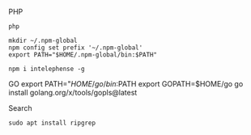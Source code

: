 PHP

    php 

    mkdir ~/.npm-global
    npm config set prefix '~/.npm-global'
    export PATH="$HOME/.npm-global/bin:$PATH"

    npm i intelephense -g

GO
    export PATH="$HOME/go/bin:$PATH
    export GOPATH=$HOME/go
    go install golang.org/x/tools/gopls@latest

Search

    sudo apt install ripgrep
